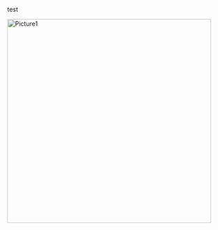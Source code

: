 test

<img width="468" alt="Picture1" src="https://github.com/user-attachments/assets/5bd3855c-17dc-4dfc-b637-94af930874fa">
